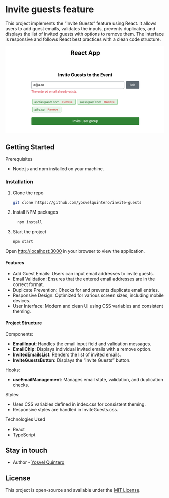 # Invite guests feature

This project implements the “Invite Guests” feature using React. It allows users to add guest emails, validates the inputs, prevents duplicates, and displays the list of invited guests with options to remove them. The interface is responsive and follows React best practices with a clean code structure.

![Invite guests feature](./ScreenshotInviteGuestsFeature.png)

## Getting Started

Prerequisites

- Node.js and npm installed on your machine.

### Installation

1. Clone the repo

   ```sh
   git clone https://github.com/yosvelquintero/invite-guests
   ```

2. Install NPM packages

   ```sh
     npm install
   ```

3. Start the project

   ```sh
   npm start
   ```

Open [http://localhost:3000](http://localhost:3000) in your browser to view the application.

#### Features

- Add Guest Emails: Users can input email addresses to invite guests.
- Email Validation: Ensures that the entered email addresses are in the correct format.
- Duplicate Prevention: Checks for and prevents duplicate email entries.
- Responsive Design: Optimized for various screen sizes, including mobile devices.
- User Interface: Modern and clean UI using CSS variables and consistent theming.

#### Project Structure

Components:

- **EmailInput**: Handles the email input field and validation messages.
- **EmailChip**: Displays individual invited emails with a remove option.
- **InvitedEmailsList**: Renders the list of invited emails.
- **InviteGuestsButton**: Displays the “Invite Guests” button.

Hooks:

- **useEmailManagement**: Manages email state, validation, and duplication checks.

Styles:

- Uses CSS variables defined in index.css for consistent theming.
- Responsive styles are handled in InviteGuests.css.

Technologies Used

- React
- TypeScript

## Stay in touch

- Author - [Yosvel Quintero](https://x.com/yosvelquintero)

## License

This project is open-source and available under the [MIT License](https://opensource.org/license/mit).
